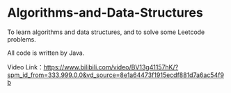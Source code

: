 # Algorithms-and-Data-Structures

To learn algorithms and data structures, and to solve some Leetcode problems. 

All code is written by Java.

Video Link：https://www.bilibili.com/video/BV13g41157hK/?spm_id_from=333.999.0.0&vd_source=8e1a64473f1915ecdf881d7a6ac54f9b
